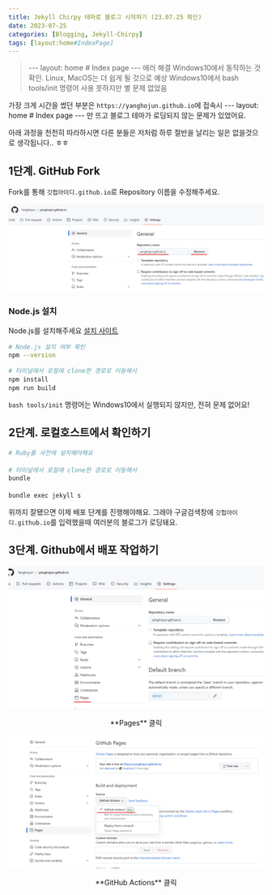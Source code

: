 ```yaml
---
title: Jekyll Chirpy 테마로 블로그 시작하기 (23.07.25 확인)
date: 2023-07-25
categories: [Blogging, Jekyll-Chirpy]
tags: [layout:home#IndexPage]
---
```


> --- layout: home # Index page --- 에러 해결
> Windows10에서 동작하는 것 확인. Linux, MacOS는 더 쉽게 될 것으로 예상
> Windows10에서 bash tools/init 명령어 사용 못하지만 별 문제 없었음

가장 크게 시간을 썼던 부분은 `https://yanghojun.github.io`에 접속시 --- layout: home # Index page --- 만 뜨고 블로그 테마가 로딩되지 않는 문제가 있었어요.

아래 과정을 천천히 따라하시면 다른 분들은 저처럼 하루 절반을 날리는 일은 없을것으로 생각됩니다.. ㅎㅎ

## 1단계. GitHub Fork

Fork를 통해 `깃헙아이디.github.io`로 Repository 이름을 수정해주세요.

![Repo 수정](../images/image-3.png)

### Node.js 설치

Node.js를 설치해주세요 [설치 사이트](https://nodejs.org/ko/download)

```bash
# Node.js 설치 여부 확인
npm --version
```

```bash
# 터미널에서 로컬에 clone한 경로로 이동해서
npm install
npm run build
```

`bash tools/init` 명령어는 Windows10에서 실행되지 않지만, 전혀 문제 없어요!

## 2단계. 로컬호스트에서 확인하기

```bash
# Ruby를 사전에 설치해야해요

# 터미널에서 로컬에 clone한 경로로 이동해서
bundle

bundle exec jekyll s
```

위까지 잘됐으면 이제 배포 단계를 진행해야해요. 그래야 구글검색창에 `깃헙아이디.github.io`를 입력했을때 여러분의 블로그가 로딩돼요.

## 3단계. Github에서 배포 작업하기

![Alt text](../images/image-4.png)

<div align="center" markdown="1">
**Pages** 클릭
</div>

![Alt text](../images/image-5.png)

<div align="center" markdown="1">
**GitHub Actions** 클릭
</div>